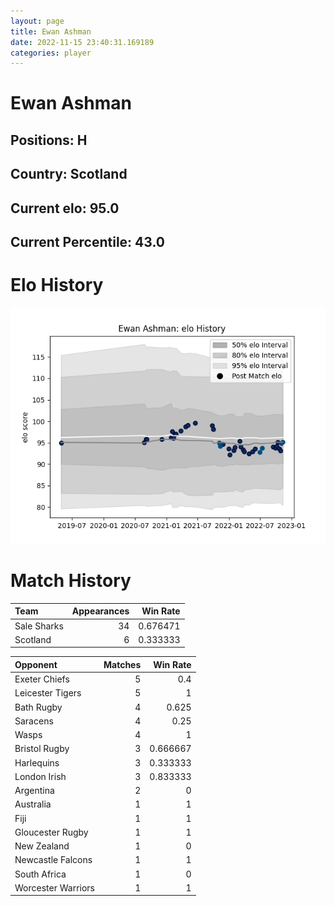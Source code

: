 ```yaml
---  
layout: page  
title: Ewan Ashman  
date: 2022-11-15 23:40:31.169189  
categories: player  
---
```

# Ewan Ashman

## Positions: H

## Country: Scotland

## Current elo: 95.0

## Current Percentile: 43.0

# Elo History


![elo history](history_EwanAshman.png)
# Match History


| Team        |   Appearances |   Win Rate |
|:------------|--------------:|-----------:|
| Sale Sharks |            34 |   0.676471 |
| Scotland    |             6 |   0.333333 |

| Opponent           |   Matches |   Win Rate |
|:-------------------|----------:|-----------:|
| Exeter Chiefs      |         5 |   0.4      |
| Leicester Tigers   |         5 |   1        |
| Bath Rugby         |         4 |   0.625    |
| Saracens           |         4 |   0.25     |
| Wasps              |         4 |   1        |
| Bristol Rugby      |         3 |   0.666667 |
| Harlequins         |         3 |   0.333333 |
| London Irish       |         3 |   0.833333 |
| Argentina          |         2 |   0        |
| Australia          |         1 |   1        |
| Fiji               |         1 |   1        |
| Gloucester Rugby   |         1 |   1        |
| New Zealand        |         1 |   0        |
| Newcastle Falcons  |         1 |   1        |
| South Africa       |         1 |   0        |
| Worcester Warriors |         1 |   1        |